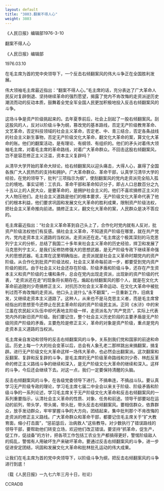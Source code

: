 ```yaml
---
layout: default
title: "3803.翻案不得人心"
weight: 3803
---
```


《人民日报》编辑部1976-3-10

翻案不得人心

《人民日报》编辑部

1976.03.10

在毛主席为首的党中央领导下，一个反击右倾翻案风的伟大斗争正在全国胜利发展。

伟大领袖毛主席最近指出：“翻案不得人心。”毛主席的话，充分表达了广大革命人民反对复辟倒退、坚持继续革命的强烈愿望，揭露了党内不肯改悔的走资派逆历史潮流而动的反动本质，鼓舞着全党全军全国人民更加积极地投入反击右倾翻案风的斗争。

这场斗争是资产阶级挑起来的。去年夏季前后，社会上刮起了一股右倾翻案风。刮这股风的人，反对以阶级斗争为纲，篡改党的基本路线，否定无产阶级教育革命、文艺革命，否定科技领域的社会主义革命，否定老、中、青三结合，否定各条战线的社会主义新生事物，否定无产阶级文化大革命，翻文化大革命的案，算文化大革命的账。他们的翻案活动，是有理论、有纲领、有组织的。他们的矛头对着伟大领袖毛主席，对着毛主席的革命路线，对着广大革命群众。不回击这股右倾翻案风，岂不是容忍修正主义泛滥，资本主义复辟吗？

从清华大学开始的革命大辩论，给右倾翻案风以迎头痛击，大得人心，赢得了全国各族广大人民热烈的支持和拥护。广大革命群众、革命干部，认真学习清华大学的经验，在党的领导下，批判“三项指示为纲”，使刮翻案风的党内走资派完全陷入孤立的境地。事实证明：工农兵、革命干部和革命知识分子，即占人口总数百分之九十五以上的人民大众，是要革命的，是拥护社会主义的。他们不喜欢搞修正主义的大人物压他们。走社会主义道路是他们的根本要求，无产阶级文化大革命代表了他们的根本利益，他们要求巩固和发展文化大革命的胜利成果，限制资产阶级法权，把社会主义革命推向前进。搞修正主义，翻文化大革命的案，人民群众是决不答应的。

毛主席最近指出：“社会主义革命革到自己头上了，合作化时党内就有人反对，批资产阶级法权他们有反感。搞社会主义革命，不知道资产阶级在哪里，就在共产党内，党内走资本主义道路的当权派。走资派还在走。”毛主席这个极其深刻的马克思列宁主义的分析，总结了我国二十多年来社会主义革命的历史经验，捍卫和发展了马克思列宁主义，是我们反修防修强大的思想武器，是无产阶级专政下继续革命强大的思想武器。毛主席在这里明确指出，走资派就是社会主义革命时期党内的资产阶级。从合作化到批资产阶级法权，社会主义革命每前进一步，都要受到党内资产阶级的抵抗。由于社会主义社会还存在阶级、阶级矛盾和阶级斗争，还存在产生资本主义和资产阶级的土壤和条件，总会在党内出现走资派，出现新的资产阶级的代表，“走资派还在走”的现象将长期存在。煽起右倾翻案风的那个人，就是在文化大革命前追随刘少奇搞修正主义、对抗历次社会主义革命运动、在文化大革命中被批判过而不肯改悔的走资派。他口头上说什么“永不翻案”，一旦重新工作，旧病复发，又继续走资本主义道路了。这种人，从来也不是马克思主义者，而是毛主席曾经指出的思想至今还停止在民主革命阶段的资产阶级民主派。正同《水浒》中的宋江虽在农民起义队伍中却代表地主阶级一样，走资派名为“共产党员”，实际上代表党内外的新旧资产阶级。我们要记住，整个社会主义历史阶段的主要矛盾是无产阶级同资产阶级的矛盾，主要危险是修正主义，革命的对象是资产阶级，重点是党内走资本主义道路的当权派。

毛主席亲自发动和领导的反击右倾翻案风的斗争，关系到我们党和国家的前途和命运。历史上每一个大的社会变革以后，总会有人象孔老二那样跳出来搞翻案，搞复辟。进行无产阶级文化大革命这样一场伟大革命，也必然会出翻案派。这次翻案和反翻案、复辟和反复辟的斗争，是毛主席的无产阶级革命路线和刘少奇、林彪反革命的修正主义路线斗争的继续和深入，是无产阶级文化大革命的继续和深入。这样的斗争，今后还会继续下去。对这一点，我们一定要保持清醒的头脑。

反击右倾翻案风的斗争，在各级党委领导下进行。不搞串连，不搞战斗队。要认真学习无产阶级专政的理论，学习毛主席七届二中全会以来关于阶级、阶级矛盾和阶级斗争的一系列论述，学习毛主席关于无产阶级文化大革命和反击右倾翻案风的一系列重要指示，认清社会主义革命的性质、对象、任务和前途。领导干部要站在运动的前列，带头学，带头揭，带头批，带头反击右倾翻案风。要相信群众，依靠群众，放手发动群众，牢牢掌握斗争的大方向，团结起来，集中批判那个不肯改悔的走资派的修正主义路线。广大革命群众和革命干部，都要记住毛主席关于“扩大教育面，缩小打击面”，“惩前毖后，治病救人”这些教导。对少数执行了错误路线的领导干部，要帮助他们转变立场，欢迎他们改正错误。要坚持“抓革命，促生产，促工作，促战备”的方针，把各项工作包括工农业生产都搞得更好，警惕阶级敌人的捣乱，警惕有人用破坏生产来破坏革命。要通过反击右倾翻案风的斗争，进一步促进安定团结，巩固和发展文化大革命和批林批孔运动的伟大成果。

让我们在毛主席为首的党中央领导下，以阶级斗争为纲，把反击右倾翻案风的斗争进行到底！

（载《人民日报》一九七六年三月十日，社论）

CCRADB

